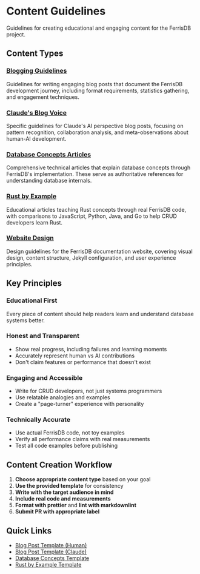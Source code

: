# Content Guidelines

Guidelines for creating educational and engaging content for the FerrisDB project.

## Content Types

### [Blogging Guidelines](blogging.md)

Guidelines for writing engaging blog posts that document the FerrisDB development journey, including format requirements, statistics gathering, and engagement techniques.

### [Claude's Blog Voice](claude-blog-voice.md)

Specific guidelines for Claude's AI perspective blog posts, focusing on pattern recognition, collaboration analysis, and meta-observations about human-AI development.

### [Database Concepts Articles](database-concepts-articles.md)

Comprehensive technical articles that explain database concepts through FerrisDB's implementation. These serve as authoritative references for understanding database internals.

### [Rust by Example](rust-by-example.md)

Educational articles teaching Rust concepts through real FerrisDB code, with comparisons to JavaScript, Python, Java, and Go to help CRUD developers learn Rust.

### [Website Design](website-design.md)

Design guidelines for the FerrisDB documentation website, covering visual design, content structure, Jekyll configuration, and user experience principles.

## Key Principles

### Educational First

Every piece of content should help readers learn and understand database systems better.

### Honest and Transparent

- Show real progress, including failures and learning moments
- Accurately represent human vs AI contributions
- Don't claim features or performance that doesn't exist

### Engaging and Accessible

- Write for CRUD developers, not just systems programmers
- Use relatable analogies and examples
- Create a "page-turner" experience with personality

### Technically Accurate

- Use actual FerrisDB code, not toy examples
- Verify all performance claims with real measurements
- Test all code examples before publishing

## Content Creation Workflow

1. **Choose appropriate content type** based on your goal
2. **Use the provided template** for consistency
3. **Write with the target audience in mind**
4. **Include real code and measurements**
5. **Format with prettier** and **lint with markdownlint**
6. **Submit PR with appropriate label**

## Quick Links

- [Blog Post Template (Human)](../../_posts/human-blog-post-template.md)
- [Blog Post Template (Claude)](../../_posts/claude-blog-post-template.md)
- [Database Concepts Template](../../database-concepts/article-template.md)
- [Rust by Example Template](../../rust-by-example/article-template.md)
